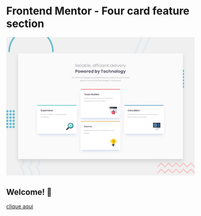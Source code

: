# Frontend Mentor - Four card feature section

![Design preview for the Four card feature section coding challenge](./design/desktop-preview.jpg)

## Welcome! 👋

[clique aqui]()
